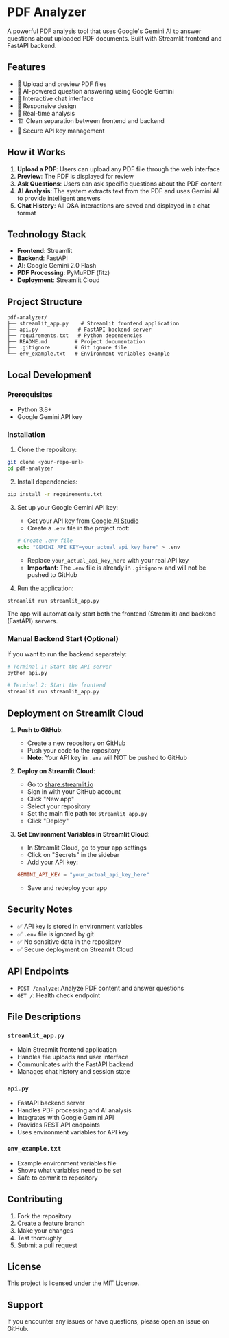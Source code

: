# PDF Analyzer

A powerful PDF analysis tool that uses Google's Gemini AI to answer questions about uploaded PDF documents. Built with Streamlit frontend and FastAPI backend.

## Features

- 📄 Upload and preview PDF files
- 🤖 AI-powered question answering using Google Gemini
- 💬 Interactive chat interface
- 📱 Responsive design
- 🔄 Real-time analysis
- 🏗️ Clean separation between frontend and backend
- 🔐 Secure API key management

## How it Works

1. **Upload a PDF**: Users can upload any PDF file through the web interface
2. **Preview**: The PDF is displayed for review
3. **Ask Questions**: Users can ask specific questions about the PDF content
4. **AI Analysis**: The system extracts text from the PDF and uses Gemini AI to provide intelligent answers
5. **Chat History**: All Q&A interactions are saved and displayed in a chat format

## Technology Stack

- **Frontend**: Streamlit
- **Backend**: FastAPI
- **AI**: Google Gemini 2.0 Flash
- **PDF Processing**: PyMuPDF (fitz)
- **Deployment**: Streamlit Cloud

## Project Structure

```
pdf-analyzer/
├── streamlit_app.py    # Streamlit frontend application
├── api.py             # FastAPI backend server
├── requirements.txt   # Python dependencies
├── README.md         # Project documentation
├── .gitignore        # Git ignore file
└── env_example.txt   # Environment variables example
```

## Local Development

### Prerequisites

- Python 3.8+
- Google Gemini API key

### Installation

1. Clone the repository:
```bash
git clone <your-repo-url>
cd pdf-analyzer
```

2. Install dependencies:
```bash
pip install -r requirements.txt
```

3. Set up your Google Gemini API key:
   - Get your API key from [Google AI Studio](https://makersuite.google.com/app/apikey)
   - Create a `.env` file in the project root:
   ```bash
   # Create .env file
   echo "GEMINI_API_KEY=your_actual_api_key_here" > .env
   ```
   - Replace `your_actual_api_key_here` with your real API key
   - **Important**: The `.env` file is already in `.gitignore` and will not be pushed to GitHub

4. Run the application:
```bash
streamlit run streamlit_app.py
```

The app will automatically start both the frontend (Streamlit) and backend (FastAPI) servers.

### Manual Backend Start (Optional)

If you want to run the backend separately:

```bash
# Terminal 1: Start the API server
python api.py

# Terminal 2: Start the frontend
streamlit run streamlit_app.py
```

## Deployment on Streamlit Cloud

1. **Push to GitHub**: 
   - Create a new repository on GitHub
   - Push your code to the repository
   - **Note**: Your API key in `.env` will NOT be pushed to GitHub

2. **Deploy on Streamlit Cloud**:
   - Go to [share.streamlit.io](https://share.streamlit.io)
   - Sign in with your GitHub account
   - Click "New app"
   - Select your repository
   - Set the main file path to: `streamlit_app.py`
   - Click "Deploy"

3. **Set Environment Variables in Streamlit Cloud**:
   - In Streamlit Cloud, go to your app settings
   - Click on "Secrets" in the sidebar
   - Add your API key:
   ```toml
   GEMINI_API_KEY = "your_actual_api_key_here"
   ```
   - Save and redeploy your app

## Security Notes

- ✅ API key is stored in environment variables
- ✅ `.env` file is ignored by git
- ✅ No sensitive data in the repository
- ✅ Secure deployment on Streamlit Cloud

## API Endpoints

- `POST /analyze`: Analyze PDF content and answer questions
- `GET /`: Health check endpoint

## File Descriptions

### `streamlit_app.py`
- Main Streamlit frontend application
- Handles file uploads and user interface
- Communicates with the FastAPI backend
- Manages chat history and session state

### `api.py`
- FastAPI backend server
- Handles PDF processing and AI analysis
- Integrates with Google Gemini API
- Provides REST API endpoints
- Uses environment variables for API key

### `env_example.txt`
- Example environment variables file
- Shows what variables need to be set
- Safe to commit to repository

## Contributing

1. Fork the repository
2. Create a feature branch
3. Make your changes
4. Test thoroughly
5. Submit a pull request

## License

This project is licensed under the MIT License.

## Support

If you encounter any issues or have questions, please open an issue on GitHub. 